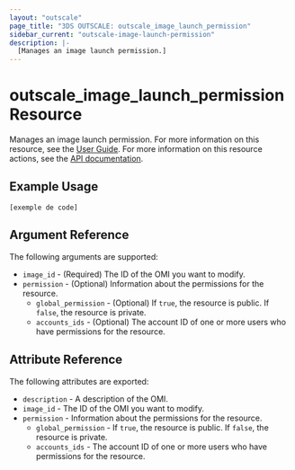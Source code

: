 ```yaml
---
layout: "outscale"
page_title: "3DS OUTSCALE: outscale_image_launch_permission"
sidebar_current: "outscale-image-launch-permission"
description: |-
  [Manages an image launch permission.]
---
```


# outscale_image_launch_permission Resource

Manages an image launch permission.
For more information on this resource, see the [User Guide](https://wiki.outscale.net/display/EN/About+OMIs).
For more information on this resource actions, see the [API documentation](https://docs-beta.outscale.com/#updateimage).

## Example Usage

```hcl
[exemple de code]
```

## Argument Reference

The following arguments are supported:

* `image_id` - (Required) The ID of the OMI you want to modify.
* `permission` - (Optional) Information about the permissions for the resource.
  * `global_permission` - (Optional) If `true`, the resource is public. If `false`, the resource is private.
  * `accounts_ids` - (Optional) The account ID of one or more users who have permissions for the resource.

## Attribute Reference

The following attributes are exported:

* `description` - A description of the OMI.
* `image_id` - The ID of the OMI you want to modify.
* `permission` - Information about the permissions for the resource.
  * `global_permission` - If `true`, the resource is public. If `false`, the resource is private.
  * `accounts_ids` - The account ID of one or more users who have permissions for the resource.
